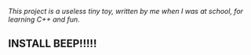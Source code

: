 *This project is a useless tiny toy, written by me when I was at school, for learning C++ and fun.*
## INSTALL BEEP!!!!!
